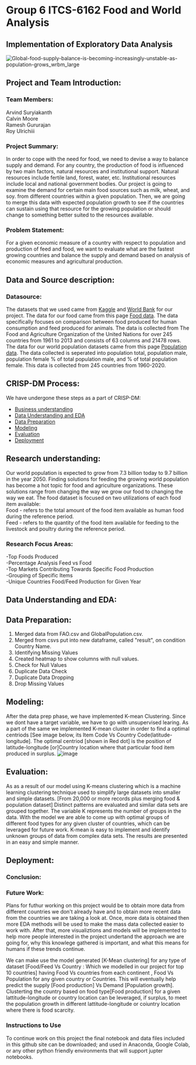 # Group 6 ITCS-6162 Food and World Analysis
## Implementation of Exploratory Data Analysis

![Global-food-supply-balance-is-becoming-increasingly-unstable-as-population-grows_wrbm_large](https://user-images.githubusercontent.com/54337476/144952418-cb336eb3-def8-41c3-93db-19e16015e007.jpg)

## Project and Team Introduction:

### Team Members: 
Arvind Suryiakanth  
Calvin Moore  
Ramesh Gururajan  
Roy Ulrichiii

### Project Summary:
In order to cope with the need for food, we need to devise a way to balance supply and demand. For any country, the production of food is influenced by two main factors, natural resources and institutional support. Natural resources include fertile land, forest, water, etc. Institutional resources include local and national government bodies. Our project is going to examine the demand for certain main food sources such as milk, wheat, and soy. from different countries within a given population. Then, we are going to merge this data with expected population growth to see if the countries can sustain using that resource for the growing population or should change to something better suited to the resources available.

### Problem Statement:
For a given economic measure of a country with respect to population 
and production of feed and food, we want to evaluate what are the fastest growing countries and balance the supply and demand based on analysis of economic measures and agricultural production.

## Data and Source description:

### Datasource:
The datasets that we used came from [Kaggle](https://www.kaggle.com/) and [World Bank](https://www.worldbank.org/en/home) for our project. The data for our food came from this page [Food data](https://www.kaggle.com/dorbicycle/world-foodfeed-production). The data specifically focuses on comparison between food produced for human consumption 
and feed produced for animals. The data is collected from The Food and Agriculture Organization of the United Nations for over 245 countries from 1961 to 2013 and consists of 63 columns and 21478 rows. The data for our world population datasets came from this page [Population data](https://data.worldbank.org/indicator/SP.POP.TOTL). The data collected is seperated into population total, population male, population female % of total population male, and % of total population female. This data is collected from 245 countries from 1960-2020.

## CRISP-DM Process:
We have undergone these steps as a part of CRISP-DM:

- [Business understanding](https://github.com/ramkguru97/Group_6_6162#business-understanding)
- [Data Understanding and EDA](https://github.com/ramkguru97/Group_6_6162#data-understanding-and-eda)
- [Data Preparation](https://github.com/ramkguru97/Group_6_6162#data-preparation)
- [Modeling](https://github.com/ramkguru97/Group_6_6162#modeling)
- [Evaluation](https://github.com/ramkguru97/Group_6_6162#evaluation)
- [Deployment](https://github.com/ramkguru97/Group_6_6162#deployment)

## Research understanding:
Our world population is expected to grow from 7.3 billion today to 9.7 billion in the year 2050. Finding solutions for feeding the growing world population has become a hot topic for food and agriculture organizations. These solutions range from changing the way we grow our food to changing the way we eat. The food dataset is focused on two utilizations of each food item available:  
  Food - refers to the total amount of the food item available as human food during the reference period.  
Feed - refers to the quantity of the food item available for feeding to the livestock and poultry during the reference period.

### Research Focus Areas:
-Top Foods Produced  
-Percentage Analysis Feed vs Food  
-Top Markets Contributing Towards Specific Food Production  
-Grouping of Specific Items  
-Unique Countries Food/Feed Production for Given Year

## Data Understanding and EDA:


## Data Preparation:
1. Merged data from FAO.csv and GlobalPopulation.csv.
2. Merged from csvs put into new dataframe, called "result", on condition Country Name.
3. Identifying Missing Values
4. Created heatmap to show columns with null values.
5. Check for Null Values
6. Duplicate Data Check
7. Duplicate Data Dropping
8. Drop Missing Values

## Modeling:
After the data prep phase, we have implemented K-mean Clustering. Since we dont have a target variable, we have to go with unsupervised learing. As a part of the same we implemented K-mean cluster in order to find a optimal centriods [See image below, its Item Code Vs Country Code(latitude-longitude]. The optimal centriod [shown in Red dot] is the position of latitude-longitude [or]Country location where that particular food item produced in surplus. 
![image](https://user-images.githubusercontent.com/89566244/145322294-58b02a8c-8827-4635-8168-1a3eda65cf90.png)

## Evaluation:
As as a result of our model using K-means clustering which  is a machine learning clustering technique used to simplify large datasets into smaller and simple datasets. [From 20,000 or more records plus merging food & population dataset] Distinct patterns are evaluated and similar data sets are grouped together. The variable K represents the number of groups in the data. With the model we are able to come up with optimal groups of different food types for any given cluster of countries,  which can be leveraged for future work. K-mean is easy to implement and identify unknown groups of data from complex data sets. The  results are presented in an easy and simple manner.  

## Deployment:

### Conclusion:


### Future Work:
Plans for futhur working on this project would be to obtain more data from different countries we don't already have and to obtain more recent data from the countries we are taking a look at. Once, more data is obtained then more EDA methods will be used to make the mass data collected easier to work with. After that, more visualiztions and models will be implemented to help more people interested in the project undertand the approach we are going for, why this knowlege gathered is important, and what this means for humans if these trends continue.

We can make use the model generated [K-Mean clustering] for any type of dataset [Food/Feed Vs Country : Which we modelled in our project for top 10 countries] having Food Vs countries from each continent , Food Vs Population for any given country or Countries. This will eventually help predict the supply [Food production] Vs Demand [Population growth]. Clusterting the country based on food type[Food production] for a given lattitude-longitude or country location can be leveraged, if surplus, to meet the population growth in different lattitude-longitude or coiuntry location where there is food scarcity. 

### Instructions to Use
To continue work on this project the final notebook and data files included in this github site can be downloaded; and used in Anaconda, Google Colab, or any other python friendly environments that will support jupter notebooks.
